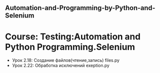 ## Automation-and-Programming-by-Python-and-Selenium
# Course: Testing:Automation and Python Programming.Selenium

- Урок 2.18: Создание файлов(чтение,запись) files.py
- Урок 2.22: Обработка исключений exeption.py